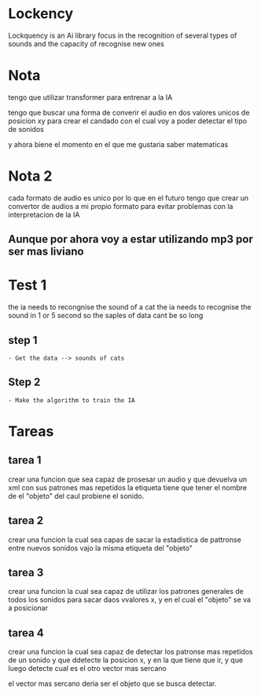 # Lockency
Lockquency is an Ai library focus in the recognition of several types of sounds and the capacity of recognise new ones

# Nota
tengo que utilizar transformer para entrenar a la IA

tengo que buscar una forma de converir el audio en dos valores unicos de posicion xy para crear el candado con el cual voy a poder detectar el tipo de sonidos

y ahora biene el momento en el que me gustaria saber matematicas

# Nota 2
cada formato de audio es unico por lo que en el futuro tengo que crear un convertor de audios a mi propio formato para evitar problemas con la interpretacion de la IA

Aunque por ahora  voy a estar utilizando mp3 por ser mas liviano
-----------------------------------------------------------------



# Test 1
the ia needs to recongnise the sound of a cat
the ia needs to recognise the sound in 1 or 5 second so the saples of data cant be so long


## step 1
    - Get the data --> sounds of cats

## Step 2
    - Make the algorithm to train the IA


# Tareas

## tarea 1 
crear una funcion que sea capaz de prosesar un audio y que devuelva un xml con sus patrones mas repetidos
la etiqueta tiene que tener el nombre de el "objeto" del caul probiene el sonido.

## tarea 2
crear una funcion la cual sea capas de sacar la estadistica de pattronse entre nuevos sonidos vajo la misma etiqueta del "objeto"

## tarea 3
crear una funcion la cual sea capaz de utilizar los patrones generales de todos los sonidos para sacar daos vvalores x, y en el cual el "objeto" se va a posicionar 

## tarea 4
crear una funcion la cual sea capaz de detectar los patronse mas repetidos de un sonido y que ddetecte la posicion x, y en la que tiene que ir, y que luego detecte cual es el otro vector mas sercano

el vector mas sercano deria ser el objeto que se busca detectar.


